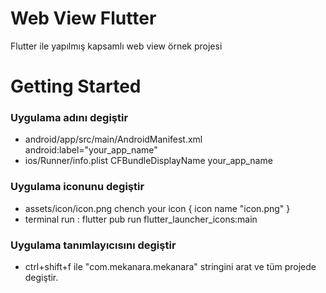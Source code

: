 # Web View Flutter

Flutter ile yapılmış kapsamlı web view örnek projesi


# Getting Started

### Uygulama adını degiştir

 - android/app/src/main/AndroidManifest.xml   android:label="your_app_name"
 - ios/Runner/info.plist   <key>CFBundleDisplayName</key> <string>your_app_name</string>

### Uygulama iconunu degiştir

 - assets/icon/icon.png chench your icon { icon name "icon.png" }
 - terminal run : flutter pub run flutter_launcher_icons:main

### Uygulama tanımlayıcısını degiştir

 - ctrl+shift+f  ile "com.mekanara.mekanara" stringini arat ve tüm projede degiştir.
